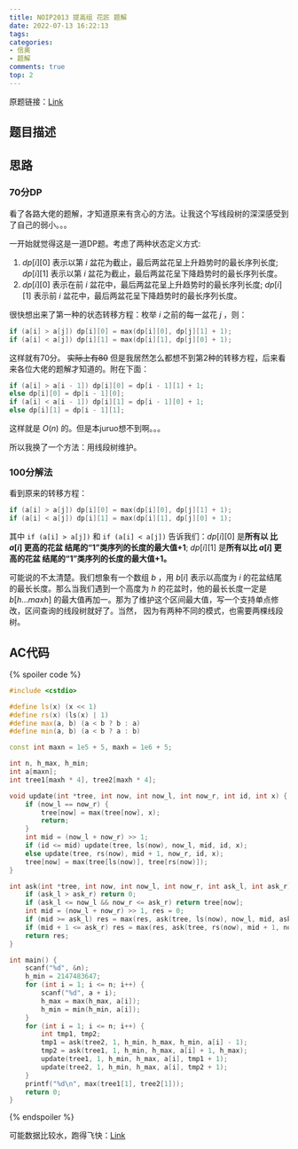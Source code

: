 ```yaml
---
title: NOIP2013 提高组 花匠 题解
date: 2022-07-13 16:22:13
tags:
categories:
- 信奥
- 题解
comments: true
top: 2
---
```

原题链接：[Link](https://www.luogu.com.cn/problem/P1970) 

## 题目描述

<!--more-->

## 思路

### 70分DP

看了各路大佬的题解，才知道原来有贪心的方法。让我这个写线段树的深深感受到了自己的弱小。。。

一开始就觉得这是一道DP题。考虑了两种状态定义方式:

1. $dp[i][0]$ 表示以第 $i$ 盆花为截止，最后两盆花呈上升趋势时的最长序列长度; $dp[i][1]$ 表示以第 $i$ 盆花为截止，最后两盆花呈下降趋势时的最长序列长度。
2. $dp[i][0]$ 表示在前 $i$ 盆花中，最后两盆花呈上升趋势时的最长序列长度; $dp[i][1]$ 表示前 $i$ 盆花中，最后两盆花呈下降趋势时的最长序列长度。  

很快想出来了第一种的状态转移方程：枚举 $i$ 之前的每一盆花 $j$ ，则：

```cpp
if (a[i] > a[j]) dp[i][0] = max(dp[i][0], dp[j][1] + 1);
if (a[i] < a[j]) dp[i][1] = max(dp[i][1], dp[j][0] + 1);
```

这样就有70分。 ~~实际上有80~~ 但是我居然怎么都想不到第2种的转移方程，后来看来各位大佬的题解才知道的。附在下面：

```cpp
if (a[i] > a[i - 1]) dp[i][0] = dp[i - 1][1] + 1;
else dp[i][0] = dp[i - 1][0];
if (a[i] < a[i - 1]) dp[i][1] = dp[i - 1][0] + 1;
else dp[i][1] = dp[i - 1][1];
```

这样就是 $O(n)$ 的。但是本juruo想不到啊。。。  

所以我换了一个方法：用线段树维护。 
 
### 100分解法

看到原来的转移方程：

```cpp
if (a[i] > a[j]) dp[i][0] = max(dp[i][0], dp[j][1] + 1);
if (a[i] < a[j]) dp[i][1] = max(dp[i][1], dp[j][0] + 1);
```

其中 `if (a[i] > a[j])` 和 `if (a[i] < a[j])` 告诉我们：$dp[i][0]$ 是**所有以 比 $a[i]$ 更高的花盆 结尾的“1”类序列的长度的最大值+1**; $dp[i][1]$ 是**所有以比 $a[i]$ 更高的花盆 结尾的“1”类序列的长度的最大值+1。**  

可能说的不太清楚。我们想象有一个数组 $b$ ，用 $b[i]$ 表示以高度为 $i$ 的花盆结尾的最长长度。那么当我们遇到一个高度为 $h$ 的花盆时，他的最长长度一定是 $b[h...maxh]$ 的最大值再加一。那为了维护这个区间最大值，写一个支持单点修改，区间查询的线段树就好了。当然， 因为有两种不同的模式，也需要两棵线段树。  

## AC代码

{% spoiler code %}

```cpp
#include <cstdio>

#define ls(x) (x << 1)
#define rs(x) (ls(x) | 1)
#define max(a, b) (a < b ? b : a)
#define min(a, b) (a < b ? a : b)

const int maxn = 1e5 + 5, maxh = 1e6 + 5;

int n, h_max, h_min;
int a[maxn];
int tree1[maxh * 4], tree2[maxh * 4];

void update(int *tree, int now, int now_l, int now_r, int id, int x) {
	if (now_l == now_r) {
		tree[now] = max(tree[now], x);
		return;
	}
	int mid = (now_l + now_r) >> 1;
	if (id <= mid) update(tree, ls(now), now_l, mid, id, x);
	else update(tree, rs(now), mid + 1, now_r, id, x);
	tree[now] = max(tree[ls(now)], tree[rs(now)]);
}

int ask(int *tree, int now, int now_l, int now_r, int ask_l, int ask_r) {
	if (ask_l > ask_r) return 0;
	if (ask_l <= now_l && now_r <= ask_r) return tree[now];
	int mid = (now_l + now_r) >> 1, res = 0;
	if (mid >= ask_l) res = max(res, ask(tree, ls(now), now_l, mid, ask_l, ask_r)); 
	if (mid + 1 <= ask_r) res = max(res, ask(tree, rs(now), mid + 1, now_r, ask_l, ask_r));
	return res;
}

int main() {
	scanf("%d", &n);
	h_min = 2147483647;
	for (int i = 1; i <= n; i++) {
		scanf("%d", a + i);
		h_max = max(h_max, a[i]);
		h_min = min(h_min, a[i]);
	}
	for (int i = 1; i <= n; i++) {
		int tmp1, tmp2;
		tmp1 = ask(tree2, 1, h_min, h_max, h_min, a[i] - 1);
		tmp2 = ask(tree1, 1, h_min, h_max, a[i] + 1, h_max);
		update(tree1, 1, h_min, h_max, a[i], tmp1 + 1);
		update(tree2, 1, h_min, h_max, a[i], tmp2 + 1);
	}
	printf("%d\n", max(tree1[1], tree2[1]));
	return 0;
}
```

{% endspoiler %}

可能数据比较水，跑得飞快：[Link](https://www.luogu.com.cn/record/69093962)